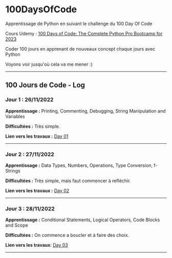# 100DaysOfCode

Apprentissage de Python en suivant le challenge du 100 Day Of Code

Cours Udemy : [100 Days of Code: The Complete Python Pro Bootcamp for 2023](https://www.udemy.com/course/100-days-of-code/)

Coder 100 jours en apprenant de nouveaux concept chaque jours avec Python

Voyons voir jusqu'où cela va me mener :)

----

## 100 Jours de Code - Log

### Jour 1 : 26/11/2022

**Apprentissage :** Printing, Commenting, Debugging, String Manipulation and Variables

**Difficultées :** Très simple.

**Lien vers les travaux :** [Day 01](https://github.com/Mounik/100DaysOfCode/tree/main/Day%2001)

----
### Jour 2 : 27/11/2022

**Apprentissage :** Data Types, Numbers, Operations, Type Conversion, f-Strings

**Difficultées :** Très simple, mais faut commencer à refléchir.

**Lien vers les travaux :** [Day 02](https://github.com/Mounik/100DaysOfCode/tree/main/Day%2002)

----
### Jour 3 : 28/11/2022

**Apprentissage :** Conditional Statements, Logical Operators, Code Blocks and Scope

**Difficultées :** On commence a boucler et à faire des choix.

**Lien vers les travaux**: [Day 03](https://github.com/Mounik/100DaysOfCode/tree/main/Day%2003)

----